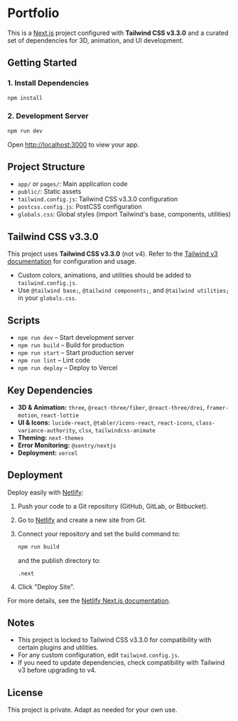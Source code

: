 # Portfolio

This is a [Next.js](https://nextjs.org) project configured with **Tailwind CSS v3.3.0** and a curated set of dependencies for 3D, animation, and UI development.

## Getting Started

### 1. Install Dependencies

```bash
npm install
```

### 2. Development Server

```bash
npm run dev
```

Open [http://localhost:3000](http://localhost:3000) to view your app.

## Project Structure

- `app/` or `pages/`: Main application code
- `public/`: Static assets
- `tailwind.config.js`: Tailwind CSS v3.3.0 configuration
- `postcss.config.js`: PostCSS configuration
- `globals.css`: Global styles (import Tailwind's base, components, utilities)

## Tailwind CSS v3.3.0

This project uses **Tailwind CSS v3.3.0** (not v4). Refer to the [Tailwind v3 documentation](https://v3.tailwindcss.com/docs/installation) for configuration and usage.

- Custom colors, animations, and utilities should be added to `tailwind.config.js`.
- Use `@tailwind base;`, `@tailwind components;`, and `@tailwind utilities;` in your `globals.css`.

## Scripts

- `npm run dev` – Start development server
- `npm run build` – Build for production
- `npm run start` – Start production server
- `npm run lint` – Lint code
- `npm run deploy` – Deploy to Vercel

## Key Dependencies

- **3D & Animation:** `three`, `@react-three/fiber`, `@react-three/drei`, `framer-motion`, `react-lottie`
- **UI & Icons:** `lucide-react`, `@tabler/icons-react`, `react-icons`, `class-variance-authority`, `clsx`, `tailwindcss-animate`
- **Theming:** `next-themes`
- **Error Monitoring:** `@sentry/nextjs`
- **Deployment:** `vercel`

## Deployment

Deploy easily with [Netlify](https://www.netlify.com/):

1. Push your code to a Git repository (GitHub, GitLab, or Bitbucket).
2. Go to [Netlify](https://app.netlify.com/) and create a new site from Git.
3. Connect your repository and set the build command to:

   ```bash
   npm run build
   ```

   and the publish directory to:

   ```
   .next
   ```

4. Click "Deploy Site".

For more details, see the [Netlify Next.js documentation](https://docs.netlify.com/integrations/frameworks/next-js/).

## Notes

- This project is locked to Tailwind CSS v3.3.0 for compatibility with certain plugins and utilities.
- For any custom configuration, edit `tailwind.config.js`.
- If you need to update dependencies, check compatibility with Tailwind v3 before upgrading to v4.

## License

This project is private. Adapt as needed for your own use.
